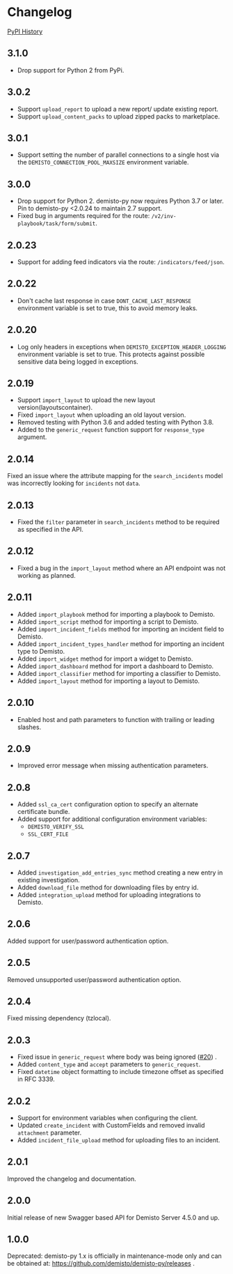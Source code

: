 # Changelog

[PyPI History][1]

[1]: https://pypi.org/project/demisto-py/#history

## 3.1.0
* Drop support for Python 2 from PyPi.

## 3.0.2
* Support `upload_report` to upload a new report/ update existing report.
* Support `upload_content_packs` to upload zipped packs to marketplace.

## 3.0.1
* Support setting the number of parallel connections to a single host via the `DEMISTO_CONNECTION_POOL_MAXSIZE` environment variable.

## 3.0.0
* Drop support for Python 2. demisto-py now requires Python 3.7 or later. Pin to demisto-py <2.0.24 to maintain 2.7 support.
* Fixed bug in arguments required for the route: `/v2/inv-playbook/task/form/submit`.

## 2.0.23
* Support for adding feed indicators via the route: `/indicators/feed/json`.

## 2.0.22
* Don't cache last response in case `DONT_CACHE_LAST_RESPONSE` environment variable is set to true, this to avoid memory leaks.

## 2.0.20
* Log only headers in exceptions when `DEMISTO_EXCEPTION_HEADER_LOGGING` environment variable is set to true. This protects against possible sensitive data being logged in exceptions.


## 2.0.19
* Support `import_layout` to upload the new layout version(layoutscontainer).
* Fixed `import_layout` when uploading an old layout version.
* Removed testing with Python 3.6 and added testing with Python 3.8.
* Added to the `generic_request` function support for `response_type` argument.


## 2.0.14
Fixed an issue where the attribute mapping for the `search_incidents` model was incorrectly looking for `incidents` not `data`.

## 2.0.13
* Fixed the `filter` parameter in `search_incidents` method to be required as specified in the API.

## 2.0.12
* Fixed a bug in the `import_layout` method where an API endpoint was not working as planned.

## 2.0.11
* Added `import_playbook` method for importing a playbook to Demisto.
* Added `import_script` method for importing a script to Demisto.
* Added `import_incident_fields` method for importing an incident field to Demisto.
* Added `import_incident_types_handler` method for importing an incident type to Demisto.
* Added `import_widget` method for import a widget to Demisto.
* Added `import_dashboard` method for import a dashboard to Demisto.
* Added `import_classifier` method for importing a classifier to Demisto.
* Added `import_layout` method for importing a layout to Demisto.


## 2.0.10
* Enabled host and path parameters to function with trailing or leading slashes.

## 2.0.9
* Improved error message when missing authentication parameters.

## 2.0.8
* Added `ssl_ca_cert` configuration option to specify an alternate certificate bundle.
* Added support for additional configuration environment variables:
  * `DEMISTO_VERIFY_SSL`
  * `SSL_CERT_FILE`

## 2.0.7
* Added `investigation_add_entries_sync` method creating a new entry in existing investigation.
* Added `download_file` method for downloading files by entry id.
* Added `integration_upload` method for uploading integrations to Demisto.

## 2.0.6
Added support for user/password authentication option.

## 2.0.5
Removed unsupported user/password authentication option.

## 2.0.4
Fixed missing dependency (tzlocal).

## 2.0.3
* Fixed issue in `generic_request` where body was being ignored ([#20](https://github.com/demisto/demisto-py/issues/20)) .
* Added `content_type` and `accept` parameters to `generic_request`.
* Fixed `datetime` object formatting to include timezone offset as specified in RFC 3339.

## 2.0.2
* Support for environment variables when configuring the client.
* Updated `create_incident` with CustomFields and removed invalid `attachment` parameter.
* Added `incident_file_upload` method for uploading files to an incident.

## 2.0.1
Improved the changelog and documentation.

## 2.0.0
Initial release of new Swagger based API for Demisto Server 4.5.0 and up.

## 1.0.0
Deprecated: demisto-py 1.x is officially in maintenance-mode only and can be obtained at: https://github.com/demisto/demisto-py/releases .
